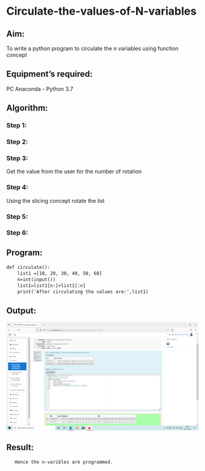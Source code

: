 # Circulate-the-values-of-N-variables
## Aim:
To write a python program to circulate the n variables using function concept
## Equipment’s required:
PC
Anaconda - Python 3.7
## Algorithm: 
### Step 1: 
### Step 2: 
### Step 3: 
Get the value from the user for the number of rotation
### Step 4: 
Using the slicing concept rotate the list

### Step 5: 
### Step 6: 
## Program:
~~~
def circulate():
    list1 =[10, 20, 30, 40, 50, 60]
    n=int(input())
    list1=list1[n:]+list1[:n]
    print('After circulating the values are:',list1)
~~~

## Output:
![variables](./n-variables.png)

## Result:
       Hence the n-varibles are programmed.